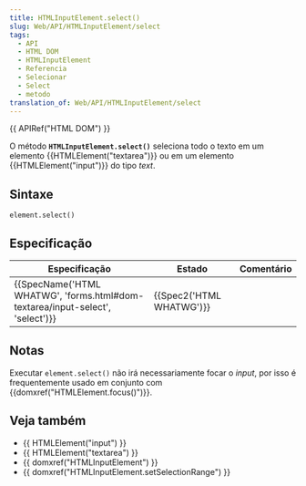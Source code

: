 ```yaml
---
title: HTMLInputElement.select()
slug: Web/API/HTMLInputElement/select
tags:
  - API
  - HTML DOM
  - HTMLInputElement
  - Referencia
  - Selecionar
  - Select
  - metodo
translation_of: Web/API/HTMLInputElement/select
---
```

{{ APIRef("HTML DOM") }}

O método **`HTMLInputElement.select()`** seleciona todo o texto em um elemento {{HTMLElement("textarea")}} ou em um elemento {{HTMLElement("input")}} do tipo _text_.

## Sintaxe

```
element.select()
```

## Especificação

| Especificação                                                                                            | Estado                           | Comentário |
| -------------------------------------------------------------------------------------------------------- | -------------------------------- | ---------- |
| {{SpecName('HTML WHATWG', 'forms.html#dom-textarea/input-select', 'select')}} | {{Spec2('HTML WHATWG')}} |            |

## Notas

Executar `element.select()` não irá necessariamente focar o _input_, por isso é frequentemente usado em conjunto com {{domxref("HTMLElement.focus()")}}.

## Veja também

- {{ HTMLElement("input") }}
- {{ HTMLElement("textarea") }}
- {{ domxref("HTMLInputElement") }}
- {{ domxref("HTMLInputElement.setSelectionRange") }}
